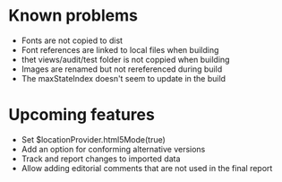 # Known problems

- Fonts are not copied to dist
- Font references are linked to local files when building
- thet views/audit/test folder is not coppied when building
- Images are renamed but not rereferenced during build
- The maxStateIndex doesn't seem to update in the build

# Upcoming features
- Set $locationProvider.html5Mode(true)
- Add an option for conforming alternative versions
- Track and report changes to imported data
- Allow adding editorial comments that are not used in the final report
